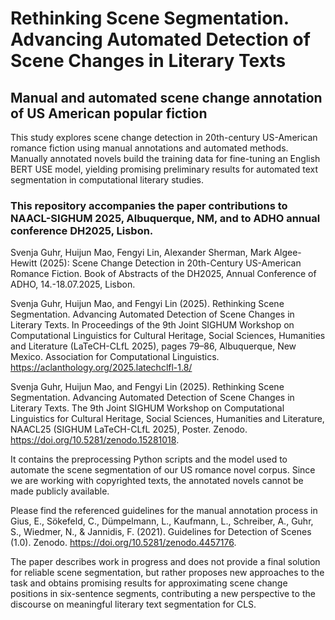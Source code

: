 # Rethinking Scene Segmentation. Advancing Automated Detection of Scene Changes in Literary Texts
## Manual and automated scene change annotation of US American popular fiction

This study explores scene change detection in 20th-century US-American romance fiction using manual annotations and automated methods. Manually annotated novels build the training data for fine-tuning an English BERT USE model, yielding promising preliminary results for automated text segmentation in computational literary studies.

### This repository accompanies the paper contributions to NAACL-SIGHUM 2025, Albuquerque, NM, and to ADHO annual conference DH2025, Lisbon.

Svenja Guhr, Huijun Mao, Fengyi Lin, Alexander Sherman, Mark Algee-Hewitt (2025): Scene Change Detection in 20th-Century US-American Romance Fiction. Book of Abstracts of the DH2025, Annual Conference of ADHO, 14.-18.07.2025, Lisbon. 

Svenja Guhr, Huijun Mao, and Fengyi Lin (2025). Rethinking Scene Segmentation. Advancing Automated Detection of Scene Changes in Literary Texts. In Proceedings of the 9th Joint SIGHUM Workshop on Computational Linguistics for Cultural Heritage, Social Sciences, Humanities and Literature (LaTeCH-CLfL 2025), pages 79–86, Albuquerque, New Mexico. Association for Computational Linguistics. https://aclanthology.org/2025.latechclfl-1.8/

Svenja Guhr, Huijun Mao, and Fengyi Lin (2025). Rethinking Scene Segmentation. Advancing Automated Detection of Scene Changes in Literary Texts. The 9th Joint SIGHUM Workshop on Computational Linguistics for Cultural Heritage, Social Sciences, Humanities and Literature, NAACL25 (SIGHUM LaTeCH-CLfL 2025), Poster. Zenodo. https://doi.org/10.5281/zenodo.15281018.

It contains the preprocessing Python scripts and the model used to automate the scene segmentation of our US romance novel corpus.
Since we are working with copyrighted texts, the annotated novels cannot be made publicly available.

Please find the referenced guidelines for the manual annotation process in Gius, E., Sökefeld, C., Dümpelmann, L., Kaufmann, L., Schreiber, A., Guhr, S., Wiedmer, N., & Jannidis, F. (2021). Guidelines for Detection of Scenes (1.0). Zenodo. https://doi.org/10.5281/zenodo.4457176.

The paper describes work in progress and does not provide a final solution for reliable scene segmentation, but rather proposes new approaches to the task and obtains promising results for approximating scene change positions in six-sentence segments, contributing a new perspective to the discourse on meaningful literary text segmentation for CLS.
